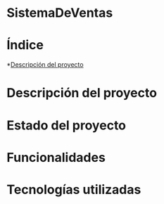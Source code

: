 # SistemaDeVentas
# Índice
*[Descripción del proyecto](#Descripcion-del-proyecto)
# Descripción del proyecto
# Estado del proyecto
# Funcionalidades
# Tecnologías utilizadas
